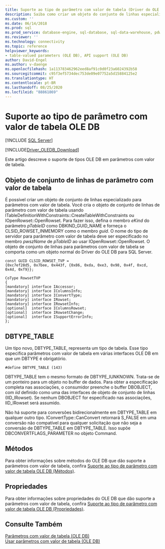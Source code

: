 ```yaml
---
title: Suporte ao tipo de parâmetro com valor de tabela (Driver do OLE DB)
description: Saiba como criar um objeto do conjunto de linhas especializado para parâmetros com valor de tabela no Driver do OLE DB para SQL Server.
ms.custom: ''
ms.date: 06/14/2018
ms.prod: sql
ms.prod_service: database-engine, sql-database, sql-data-warehouse, pdw
ms.reviewer: ''
ms.technology: connectivity
ms.topic: reference
helpviewer_keywords:
- table-valued parameters (OLE DB), API support (OLE DB)
author: David-Engel
ms.author: v-daenge
ms.openlocfilehash: 1a113783462962eed8af91c0d0f23a6024392b58
ms.sourcegitcommit: c95f3ef5734dec753de09e07752a5d15884125e2
ms.translationtype: HT
ms.contentlocale: pt-BR
ms.lasthandoff: 08/25/2020
ms.locfileid: "88861869"
---
```

# <a name="ole-db-table-valued-parameter-type-support"></a>Suporte ao tipo de parâmetro com valor de tabela OLE DB
[!INCLUDE [SQL Server](../../../includes/applies-to-version/sql-asdb-asdbmi-asa-pdw.md)]

[!INCLUDE[Driver_OLEDB_Download](../../../includes/driver_oledb_download.md)]

  Este artigo descreve o suporte de tipos OLE DB em parâmetros com valor de tabela.  
  
## <a name="table-valued-parameter-rowset-object"></a>Objeto de conjunto de linhas de parâmetro com valor de tabela  
 É possível criar um objeto de conjunto de linhas especializado para parâmetros com valor de tabela. Você cria o objeto de conjunto de linhas de parâmetro com valor de tabela usando ITableDefinitionWithConstraints::CreateTableWithConstraints ou IOpenRowset::OpenRowset. Para fazer isso, defina o membro *eKind* do parâmetro *pTableID* como DBKIND_GUID_NAME e forneça o CLSID_ROWSET_INMEMORY como o membro *guid*. O nome do tipo de servidor para parâmetro com valor de tabela deve ser especificado no membro *pwszName* de *pTableID* ao usar IOpenRowset::OpenRowset. O objeto de conjunto de linhas para parâmetros com valor de tabela se comporta como um objeto normal do Driver do OLE DB para SQL Server.  
  
```  
const GUID CLSID_ROWSET_TVP =   
{0xc7ef28d5, 0x7bee, 0x443f, {0x86, 0xda, 0xe3, 0x98, 0x4f, 0xcd, 0x4d, 0xf9}};  
  
CoType RowsetTVP  
{  
[mandatory] interface IAccessor;  
[mandatory] interface IColumnsInfo;  
[mandatory] interface IConvertType;  
[mandatory] interface IRowset;  
[mandatory] interface IRowsetInfo;  
[optional]  interface IColumnsRowset;  
[optional]  interface IRowsetChange;  
[optional]  interface ISupportErrorInfo;  
};  
```  
  
## <a name="dbtype_table"></a>DBTYPE_TABLE  
 Um tipo novo, DBTYPE_TABLE, representa um tipo de tabela. Esse tipo especifica parâmetros com valor de tabela em várias interfaces OLE DB em que um DBTYPE é obrigatório.  
  
```  
#define DBTYPE_TABLE (143)  
```  
  
 DBTYPE_TABLE tem o mesmo formato de DBTYPE_IUNKNOWN. Trata-se de um ponteiro para um objeto no buffer de dados. Para obter a especificação completa nas associações, o consumidor preenche o buffer DBOBJECT, com *iid* definido como uma das interfaces de objeto de conjunto de linhas (IID_IRowset). Se nenhum DBOBJECT for especificado nas associações, IID_IRowset será assumido.  
  
 Não há suporte para conversões bidirecionalmente em DBTYPE_TABLE em qualquer outro tipo. IConvertType::CanConvert retornará S_FALSE em uma conversão não compatível para qualquer solicitação que não seja a conversão de DBTYPE_TABLE em DBTYPE_TABLE. Isso supõe DBCONVERTFLAGS_PARAMETER no objeto Command.  
  
## <a name="methods"></a>Métodos  
 Para obter informações sobre métodos do OLE DB que dão suporte a parâmetros com valor de tabela, confira [Suporte ao tipo de parâmetro com valor de tabela OLE DB &#40;Métodos&#41;](../../oledb/ole-db-table-valued-parameters/ole-db-table-valued-parameter-type-support-methods.md).  
  
## <a name="properties"></a>Propriedades  
 Para obter informações sobre propriedades do OLE DB que dão suporte a parâmetros com valor de tabela, confira [Suporte ao tipo de parâmetro com valor de tabela OLE DB &#40;Propriedades&#41;](../../oledb/ole-db-table-valued-parameters/ole-db-table-valued-parameter-type-support-properties.md).  
  
## <a name="see-also"></a>Consulte Também  
 [Parâmetros com valor de tabela &#40;OLE DB&#41;](../../oledb/ole-db-table-valued-parameters/table-valued-parameters-ole-db.md)   
 [Usar parâmetros com valor de tabela &#40;OLE DB&#41;](../../oledb/ole-db-how-to/use-table-valued-parameters-ole-db.md)  
  
  
